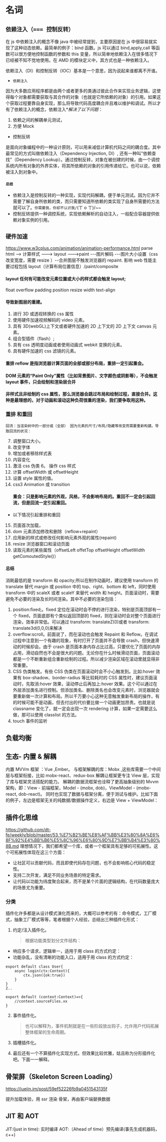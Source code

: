 # 名词

## `依赖注入（=== 控制反转）`

在 js 中依赖注入的概念不像 java 中被经常提到，主要原因是在 js 中很容易就实现了这种动态依赖。最简单的例子：bind 函数。js 可以通过 bind,apply,call 等函数可以很方便地控制函数的参数和 this 变量，所以简单地依赖注入在很多情况下已经被不知不觉地使用。在 AMD 的模块定义中，其方式也是一种依赖注入。

依赖注入（DI）和控制反转（IOC）基本是一个意思，因为说起来谁都离不开谁。

- `依赖注入`

因为大多数应用程序都是由两个或者更多的类通过彼此合作来实现业务逻辑，这使得每个对象都需要获取与其合作的对象（也就是它所依赖的对象）的引用。如果这个获取过程要靠自身实现，那么将导致代码高度耦合并且难以维护和调试。所以才有了依赖注入的概念，依赖注入\*_解决了以下问题_：

1.  依赖之间的解耦单元测试，
2.  方便 Mock

- 控制反转

是面向对象编程中的一种设计原则，可以用来减低计算机代码之间的耦合度。其中最常见的方式叫做依赖注入（Dependency Injection, DI）, 还有一种叫"依赖查找"（Dependency Lookup）。通过控制反转，对象在被创建的时候，由一个调控系统内所有对象的外界实体，将其所依赖的对象的引用传递给它。也可以说，依赖被注入到对象中。

#### `总结`

- 依赖注入是控制反转的一种实现，实现代码解耦，便于单元测试。因为它并不需要了解自身所依赖的类，而只需要知道所依赖的类实现了自身所需要的方法就可以了。`你需要我，你却不认识我/`(ㄒ o ㄒ)/~~
- 控制反转提供一种调控系统，实现依赖解析的自动注入，一般配合容器提供依赖对象实例的引用。

## `硬件加速`

https://www.w3cplus.com/animation/animation-performance.html
parse html --> 计算样式 ---> layout --->paint ---图片解码 ---图片大小设置（css 改变宽度，需要 resize ）--合并图层不触发浏览器的 repaint.
影响 web 性能主要过程包括 layout（计算布局位置信息）/paint/composite

#### layout 任何有可能改变元素位置或大小的样式都会触发 layout;

float overflow padding position resize width text-align

#### 导致新图层的重建。

1.  进行 3D 或透视转换的 css 属性
2.  使用硬件加速视频解码的 video 元素。
3.  具有 3D(webGL)上下文或者硬件加速的 2D 上下文的 2D 上下文 canvas 元素。
4.  组合型插件（flash）;
5.  具有 css 透明度动画或者使用动画式 webkit 变换的元素。
6.  具有硬件加速的 css 滤镜的元素。

#### 重排 reflow 是指浏览器计算页面的全部或部分布局，重排一定引起重会。

#### DOM 元素的“Paint Only”属性（比如背景图片、文字颜色或阴影等），不会触发 layout 事件，只会绘制和渲染层合并

#### 非样式且非绘制的 css 属性，那么浏览器会跳过布局和绘制过程，直接合并。这种是最理想的，对于动画和滚动这种负荷很重的渲染，我们要争取用这种。

### 重排 和重回

    回流：当渲染树中的一部分或（全部） 因为元素的尺寸/布局/隐藏等改变而需要重新构建。导致回流的状况：

7.  调整窗口大小。
8.  改变字体
9.  增加或者移除样式表
10. 内容变化
11. 激活 css 伪类
    6。 操作 css 样式
12. 计算 offsetWidth 或 offsetHeight
13. 设置 style 属性的值。
14. css3 Animation 或 transition
    #### 重会：只是影响元素的外观，风格，不会影响布局的。重回不一定会引起回流，但是回流一定引起重回。

- 以下情况引起重排和重回

15. 页面首次加载，
16. dom 元素添加修改和删除（reflow+repaint）
17. 应用新的样式或修改任何影响元素外观的属性(repaint)
18. resize 浏览器窗口和滚动页面
19. 读取元素的某些属性（offsetLeft offetTop offsetHeight offsetWidth getComoutedStyle()）

#### 总结

消耗最低的是 transform 和 opacity;所以在制作动画时，建议使用 transform 的 translate 替代 margin 或 position 中的 top、right、bottom 和 left，同时使用 transform 中的 scaleX 或者 scaleY 来替代 width 和 height。页面滚动时，需要避免不必要的渲染及长时间渲染。其中不必要的渲染包括：

1.  position:fixed;。fixed 定位在滚动时会不停的进行渲染，特别是页面顶部有一个 fixed，页面底部有个类似返回顶部的 fixed，则在滚动时会对整个页面进行渲染，效率非常低。可以通过 transform: translateZ(0)或者 transform: translate3d(0,0,0)来解决
2.  overflow:scroll。前面说了，而在滚动也会触发 Repaint 和 Reflow。在调试过程中注意到一个有趣的现象，有时打开了页面并不会导致 crash，但快速滑动的时候却会。由于 crash 是页面本身内存占比过高，只要优化了页面的内存占用，滑动自然也不会是很大的问题。无论你在什么时候滑动页面，页面滚动都是一个不断重新组合重新绘制的过程。所以减少渲染区域在滚动里就显得非常重要。
3.  CSS 伪类触发。有些 CSS 伪类在页面滚动时会不小心触发到。比如:hover 效果有 box-shadow、border-radius 等比较耗时的 CSS 属性时，建议页面滚动时，先取消:hover 效果，滚动停止后再加上:hover 效果。这个可以通过在外层添加类名进行控制。但添加类名、删除类名也会改变元素时，浏览器就会要重新做一次计算和布局。所以千万要小心这种无意触发重新布局的操作，有的时候可能不是动画，但去付出的代价要比做一个动画更加昂贵。也就是说 classname 变化了，就一定会出现一次 rendering 计算，如果一定需要这么做，那可以使用 classlist 的方法。
4.  touch 事件的监听

## 负载均衡

## 生态- 内置 & 解耦

内置 MVVm 框架 ：Vue ,Ember。
与框架解耦的库：Mobx ,这些库需要一个中间层与框架衔接，比如 mobx-react、redux-box 解耦让框架更专注 View 层，实现了库与框架灵活搭配的能力。
解耦的数据流框架也诠释了更高抽象级别的 Mvvm 架构，即：View - 前端框架，Model - (mobx, dob)，ViewModel - (mobx-react, dob-react)。
同时也实现了数据与框架分离，便于测试与维护。比如下面的例子，左边是框架无关的纯数据/数据操作定义，右边是 View + ViewModel：

## 插件化思维

https://github.com/dt-fe/weekly/blob/master/53.%E7%B2%BE%E8%AF%BB%E3%80%8A%E6%8F%92%E4%BB%B6%E5%8C%96%E6%80%9D%E7%BB%B4%E3%80%8B.md
理想情况下，我们都希望一个库，或者一个框架具有足够的可拓展性。这个可拓展性体现在这三个方面：

- 让社区可以贡献代码，而且即使代码存在问题，也不会影响核心代码的稳定性。
- 支持二次开发，满足不同业务场景的特定需求。
- 让代码以功能为纬度聚合起来，而不是某个片面的逻辑结构，在代码数量庞大的场景尤为重要。

### 分类

插件化许多都是从设计模式演化而来的，大概可以参考的有：命令模式，工厂模式，抽象工厂模式等等，笔者根据个人经验，总结出三种插件化形式：

1.  约定/注入插件化。
    > 根据功能类型划分文件结构：

- 响应多个请求，逻辑单一，适用于用 class 的方式约定：
- 功能杂乱，没有清晰的功能入口，适用于用 class 的方式约定：

```
export default class User{
    async login(ctx:Context){
        ctx.json({ok:true})
    }
}
2..

export default (context:Context)=>{
    //context.sourceFiles.xx
}
```

2.  事件插件化。

    > 也可以解释为，事件机制就是在一些阶段放出钩子，允许用户代码拓展整体框架的生命周期。

3.  插槽插件化。
4.  最后还有一个不算插件化实现方式，但效果比较优雅，姑且称为分形插件化吧。下面一一解释。

## 骨架屏（Skeleton Screen Loading）

https://juejin.im/post/59ef52226fb9a0451543135f

提升加载体验，用 ssr 渲染 骨架，再由客户端替换数据

## JIT 和 AOT

JIT:(just in time): 实时编译
AOT:（Ahead of time）预先编译(事先生成机器码，c++)
